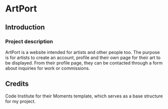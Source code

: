 # ArtPort

## Introduction

### Project description

ArtPort is a website intended for artists and other people too. The purpose is for artists to create an account, profile and their own page for their art to be displayed. From their profile page, they can be contacted through a form about inquiries for work or commissions.

## Credits

Code Institute for their Moments template, which serves as a base structure for my project.
